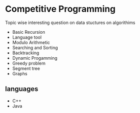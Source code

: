 # Competitive Programming

Topic wise interesting question on data stuctures on algorithims

* Basic Recursion
* Language tool 
* Modulo Arithmetic
* Searching and Sorting 
* Backtracking 
* Dynamic Progamming
* Greedy problem
* Segment tree
* Graphs

## languages
* C++
* Java

